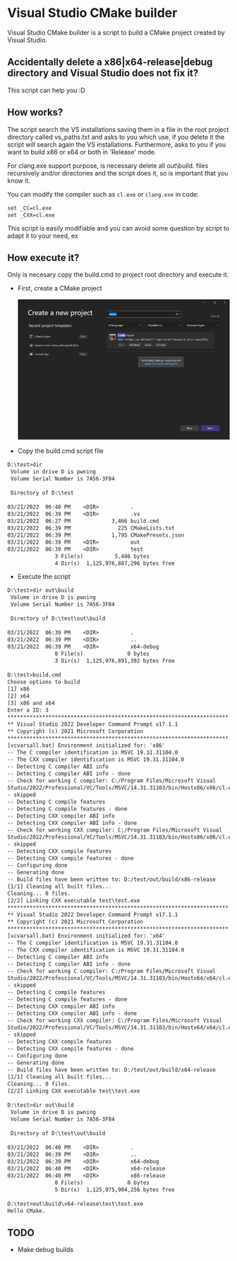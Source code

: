 # Visual Studio CMake builder
Visual Studio CMake builder is a script to build a CMake project created by Visual Studio.

## Accidentally delete a x86|x64-release|debug directory and Visual Studio does not fix it?
This script can help you :D

## How works?
The script search the VS installations saving them in a file in the root project directory called vs_paths.txt and asks to you which use, if you delete it the script will search again the VS installations. Furthermore, asks to you if you want to build x86 or x64 or both in 'Release' mode.

For clang.exe support purpose, is necessary delete all out\build\. files recursively and/or directories and the script does it, so is important that you know it.

You can modify the compiler such as `cl.exe` or `clang.exe` in code:

```
set _CC=cl.exe
set _CXX=cl.exe
```

This script is easily modifiable and you can avoid some question by script to adapt it to your need, ex  

## How execute it?
Only is necesary copy the build.cmd to project root directory and execute it.

- First, create a CMake project
\
\
![Drag Racing](images/new_cmake_project.png)

- Copy the build.cmd script file

```
D:\test>dir
 Volume in drive D is pwning
 Volume Serial Number is 7A56-3F84

 Directory of D:\test

03/21/2022  06:40 PM    <DIR>          .
03/21/2022  06:39 PM    <DIR>          .vs
03/21/2022  06:27 PM             3,466 build.cmd
03/21/2022  06:39 PM               225 CMakeLists.txt
03/21/2022  06:39 PM             1,795 CMakePresets.json
03/21/2022  06:39 PM    <DIR>          out
03/21/2022  06:39 PM    <DIR>          test
               3 File(s)          5,486 bytes
               4 Dir(s)  1,125,976,887,296 bytes free
```

- Execute the script

```
D:\test>dir out\build
 Volume in drive D is pwning
 Volume Serial Number is 7A56-3F84

 Directory of D:\test\out\build

03/21/2022  06:39 PM    <DIR>          .
03/21/2022  06:39 PM    <DIR>          ..
03/21/2022  06:39 PM    <DIR>          x64-debug
               0 File(s)              0 bytes
               3 Dir(s)  1,125,976,891,392 bytes free
               
D:\test>build.cmd
Choose options to build
[1] x86
[2] x64
[3] x86 and x64
Enter a ID: 3
**********************************************************************
** Visual Studio 2022 Developer Command Prompt v17.1.1
** Copyright (c) 2021 Microsoft Corporation
**********************************************************************
[vcvarsall.bat] Environment initialized for: 'x86'
-- The C compiler identification is MSVC 19.31.31104.0
-- The CXX compiler identification is MSVC 19.31.31104.0
-- Detecting C compiler ABI info
-- Detecting C compiler ABI info - done
-- Check for working C compiler: C:/Program Files/Microsoft Visual Studio/2022/Professional/VC/Tools/MSVC/14.31.31103/bin/Hostx86/x86/cl.exe - skipped
-- Detecting C compile features
-- Detecting C compile features - done
-- Detecting CXX compiler ABI info
-- Detecting CXX compiler ABI info - done
-- Check for working CXX compiler: C:/Program Files/Microsoft Visual Studio/2022/Professional/VC/Tools/MSVC/14.31.31103/bin/Hostx86/x86/cl.exe - skipped
-- Detecting CXX compile features
-- Detecting CXX compile features - done
-- Configuring done
-- Generating done
-- Build files have been written to: D:/test/out/build/x86-release
[1/1] Cleaning all built files...
Cleaning... 0 files.
[2/2] Linking CXX executable test\test.exe
**********************************************************************
** Visual Studio 2022 Developer Command Prompt v17.1.1
** Copyright (c) 2021 Microsoft Corporation
**********************************************************************
[vcvarsall.bat] Environment initialized for: 'x64'
-- The C compiler identification is MSVC 19.31.31104.0
-- The CXX compiler identification is MSVC 19.31.31104.0
-- Detecting C compiler ABI info
-- Detecting C compiler ABI info - done
-- Check for working C compiler: C:/Program Files/Microsoft Visual Studio/2022/Professional/VC/Tools/MSVC/14.31.31103/bin/Hostx64/x64/cl.exe - skipped
-- Detecting C compile features
-- Detecting C compile features - done
-- Detecting CXX compiler ABI info
-- Detecting CXX compiler ABI info - done
-- Check for working CXX compiler: C:/Program Files/Microsoft Visual Studio/2022/Professional/VC/Tools/MSVC/14.31.31103/bin/Hostx64/x64/cl.exe - skipped
-- Detecting CXX compile features
-- Detecting CXX compile features - done
-- Configuring done
-- Generating done
-- Build files have been written to: D:/test/out/build/x64-release
[1/1] Cleaning all built files...
Cleaning... 0 files.
[2/2] Linking CXX executable test\test.exe

D:\test>dir out\build
 Volume in drive D is pwning
 Volume Serial Number is 7A56-3F84

 Directory of D:\test\out\build

03/21/2022  06:40 PM    <DIR>          .
03/21/2022  06:39 PM    <DIR>          ..
03/21/2022  06:39 PM    <DIR>          x64-debug
03/21/2022  06:40 PM    <DIR>          x64-release
03/21/2022  06:40 PM    <DIR>          x86-release
               0 File(s)              0 bytes
               5 Dir(s)  1,125,975,904,256 bytes free

D:\test>out\build\x64-release\test\test.exe
Hello CMake.
```

## TODO
- Make debug builds
